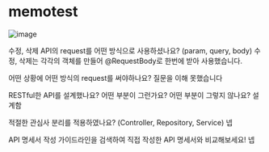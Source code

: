 # memotest
![image](https://github.com/2kyuhang/memotest/assets/63606356/42cb18b9-7e8b-4bfd-9271-b1752cda4d0d)

수정, 삭제 API의 request를 어떤 방식으로 사용하셨나요? (param, query, body)
수정, 삭제는 각각의 객체를 만들어 @RequestBody로 한번에 받아 사용했습니다.

어떤 상황에 어떤 방식의 request를 써야하나요?
질문을 이해 못했습니다

RESTful한 API를 설계했나요? 어떤 부분이 그런가요? 어떤 부분이 그렇지 않나요?
설계함

적절한 관심사 분리를 적용하였나요? (Controller, Repository, Service)
넵

API 명세서 작성 가이드라인을 검색하여 직접 작성한 API 명세서와 비교해보세요!
넵
